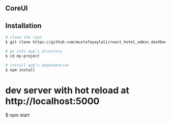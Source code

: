 ## CoreUI 

## Installation

``` bash
# clone the repo
$ git clone https://github.com/mustafayaylali/react_hotel_admin_dashboard.git my-project

# go into app's directory
$ cd my-project

# install app's dependencies
$ npm install
```

# dev server  with hot reload at http://localhost:5000
$ npm start
